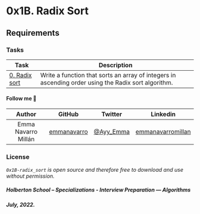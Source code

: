 # 0x1B. Radix Sort

## Requirements

### Tasks

| **Task** | **Description** |
|---|---|
| [0. Radix sort](0-radix_sort.c) | Write a function that sorts an array of integers in ascending order using the Radix sort algorithm.  |

#### Follow me 💬

| Author | GitHub | Twitter | Linkedin |
| :---: | :---: | :---: | :---: |
| Emma Navarro Millán | [emmanavarro](https://github.com/emmanavarro) | [@Ayy_Emma](https://twitter.com/Ayy_Emma) | [emmanavarromillan](https://www.linkedin.com/in/emmanavarromillan) |

### License
*`0x1B-radix_sort` is open source and therefore free to download and use without permission.*

##### Holberton School – Specializations - Interview Preparation ― Algorithms
##### July, 2022.
